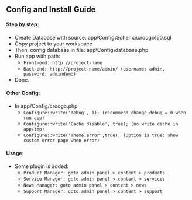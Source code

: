 ## Config and Install Guide

#### Step by step:

* Create Database with source: app\Config\Schema\croogo150.sql
* Copy project to your workspace
* Then, config database in file: app\Config\database.php
* Run app with path:
  * `Front-end: http://project-name`
  * `Back-end: http://project-name/admin/ (username: admin, password: admindemo)`
* Done.


#### Other Config:
* In app/Config/croogo.php
  * `Configure::write('debug', 1); (recommend change debug = 0 when run app)`
  * `Configure::write('Cache.disable', true); (no write cache in app/tmp)`
  * `Configure::write('Theme.error',true); (Option is true: show custom error page when error)`

#### Usage:
* Some plugin is added: 
  * `Product Manager: goto admin panel > content > products `
  * `Service Manager: goto admin panel > content > services `
  * `News Manager: goto admin panel > content > news `
  * `Support Manager: goto admin panel > content > support `
